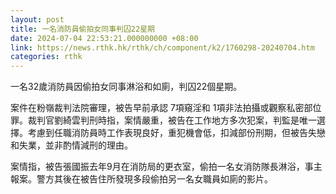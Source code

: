 ```yaml
---
layout: post
title: 一名消防員偷拍女同事判囚22星期
date: 2024-07-04 22:53:21.000000000 +08:00
link: https://news.rthk.hk/rthk/ch/component/k2/1760298-20240704.htm
categories: rthk
---
```


一名32歲消防員因偷拍女同事淋浴和如廁，判囚22個星期。

案件在粉嶺裁判法院審理，被告早前承認 7項窺淫和 1項非法拍攝或觀察私密部位罪。裁判官劉綺雲判刑時指，案情嚴重，被告在工作地方多次犯案，判監是唯一選擇。考慮到任職消防員時工作表現良好，重犯機會低，扣減部份刑期，但被告失戀和失業，並非酌情減刑的理由。

案情指，被告張國振去年9月在消防局的更衣室，偷拍一名女消防隊長淋浴，事主報案。警方其後在被告住所發現多段偷拍另一名女職員如廁的影片。
